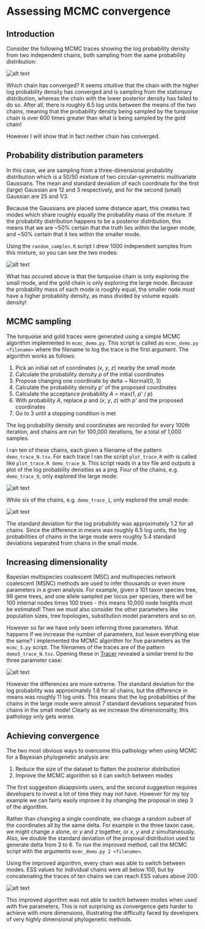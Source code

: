 # Assessing MCMC convergence

## Introduction

Consider the following MCMC traces showing the log probability density from two
independent chains, both sampling from the same probability distribution:

![alt text](example_traces.png "MCMC traces with high and low probability densities.")

Which chain has converged? It seems intuitive that the chain with the higher
log probability density has converged and is sampling from the stationary
distribution, whereas the chain with the lower posterior density has failed to
do so. After all, there is roughly 6.5 log units between the means of the two
chains, meaning that the probability density being sampled by the turquoise
chain is over 600 times greater than what is being sampled by the gold
chain!

However I will show that in fact neither chain has converged.

## Probability distribution parameters

In this case, we are sampling from a three-dimensional probability
distribution which is a 50/50 mixture of two circular-symmetric multivariate
Gaussians. The mean and standard deviation of each coordinate for the first
(large) Gaussian are 12 and 3 respectively, and for the second (small)
Gaussian are 25 and 1/3.

Because the Gaussians are placed some distance apart, this creates two modes
which share roughly equally the probability mass of the mixture.
If the probability distribution happens to be a posterior distribution, this
means that we are ~50% certain that the truth lies within the largeer mode,
and ~50% certain that it lies within the smaller mode.

Using the `random_samples.R` script I drew 1000 independent samples from this
mixture, so you can see the two modes:

![alt text](random_samples.png "The bimodal mixture distribution.")

What has occured above is that the turquoise chain is only exploring the
small mode, and the gold chain is only exploring the large mode. Because the
probability mass of each mode is roughly equal, the smaller node *must* have
a higher probability density, as mass divided by volume equals density!

## MCMC sampling

The turquoise and gold traces were generated using a simple MCMC algorithm
implemented in `mcmc_demo.py`. This script is called as `mcmc_demo.py <filename>`
where the filename to log the trace is the first argument. The algorithm
works as follows:

  1. Pick an initial set of coordinates (*x*, *y*, *z*) nearby the small mode
  2. Calculate the probability density *p* of the initial coordinates
  3. Propose changing one coordinate by delta ~ Normal(0, 3)
  4. Calculate the probability density *p'* of the proposed coordinates
  5. Calculate the acceptance probability *A* = max(1, *p'* / *p*)
  6. With probability *A*, replace *p* and (*x*, *y*, *z*) with *p'* and the proposed coordinates
  7. Go to 3 until a stopping condition is met

The log probability density and coordinates are recorded for every 100th
iteration, and chains are run for 100,000 iterations, for a total of 1,000
samples.

I ran ten of these chains, each given a filename of the pattern
`demo_trace_N.tsv`. For each trace I ran the script `plot_trace.R` with is
called like `plot_trace.R demo_trace_N`. This script reads in a tsv file and
outputs a plot of the log probability densities as a png. Four of the chains,
e.g. `demo_trace_0`, only explored the large mode:

![alt text](demo_trace_0.png "demo trace 0 posterior samples.")

While six of the chains, e.g. `demo_trace_1`, only explored the small mode:

![alt text](demo_trace_1.png "demo trace 1 posterior samples.")

The standard deviation for the log probability was approximately 1.2 for all
chains. Since the difference in means was roughly 6.5 log units, the log
probabilities of chains in the large mode were roughly 5.4 standard deviations
separated from chains in the small mode.

## Increasing dimensionality

Bayesian multispecies coalescent (MSC) and multispecies network coalescent
(MSNC) methods are used to infer thousands or even more parameters in a given
analysis. For example, given a 101 taxon species tree, 99 gene trees, and one
allele sampled per locus per species, there will be 100 internal nodes times
100 trees - this means 10,000 node heights must be estimated! Then we must
also consider the other parameters like population sizes, tree topologies,
substitution model parameters and so on.

However so far we have only been inferring three parameters. What happens if
we increase the number of parameters, but leave everything else the same? I
implemented the MCMC algorithm for five parameters as the `mcmc_5.py` script.
The filenames of the traces are of the pattern `demo5_trace_N.tsv`. Opening
these in [Tracer](http://beast.community/tracer) revealed a similar trend to
the three parameter case:

![alt text](example5_traces.png "MCMC traces of five parameter analyses with high and low probability densities.")

However the differences are more extreme. The standard deviation for the log
probability was approximately 1.6 for all chains, but the difference in means
was roughly 11 log units. This means that the log probabilities of the chains
in the large mode were almost 7 standard deviations separated from chains in
the small mode! Clearly as we increase the dimensionality, this pathology
only gets worse.

## Achieving convergence

The two most obvious ways to overcome this pathology when using MCMC for a
Bayesian phylogenetic analysis are:

1. Reduce the size of the dataset to flatten the posterior distribution
2. Improve the MCMC algorithm so it can switch between modes

The first suggestion disappoints users, and the second suggestion requires
developers to invest a lot of time they may not have. However for my toy
example we can fairly easily improve it by changing the proposal in step 3 of
the algorithm.

Rather than changing a single coordinate, we change a random subset of the
coordinates all by the same delta. For example in the three taxon case, we
might change *x* alone, or *y* and *z* together, or *x*, *y* and *z*
simultaneously. Also, we double the standard deviation of the proposal
distribution used to generate delta from 3 to 6. To run the improved method,
call the MCMC script with the arguments `mcmc_demo.py 2 <filename>`.

Using the improved algorithm, every chain was able to switch between modes.
ESS values for individual chains were all below 100, but by concatenating
the traces of ten chains we can reach ESS values above 200:

![alt text](concatenated_improved_trace.png "MCMC trace using an improved algorithm.")

This improved algorithm was not able to switch between modes when used with
five parameters, This is not surprising as convergence gets harder to achieve
with more dimensions, illustrating the difficulty faced by developers of very
highly dimensional phylogenetic methods.
